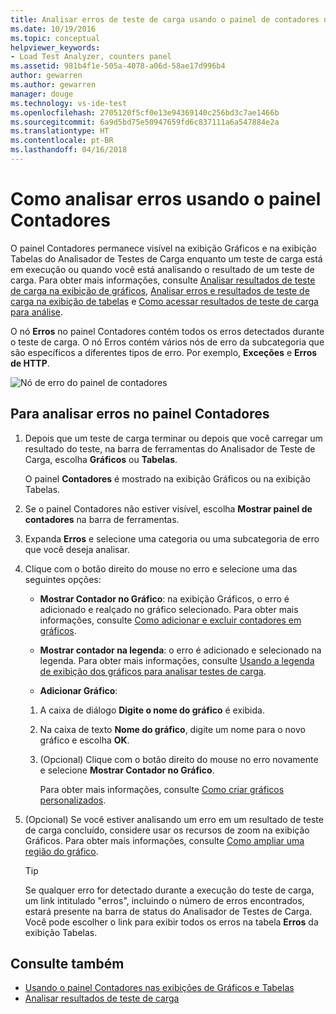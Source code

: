 ```yaml
---
title: Analisar erros de teste de carga usando o painel de contadores no Visual Studio | Microsoft Docs
ms.date: 10/19/2016
ms.topic: conceptual
helpviewer_keywords:
- Load Test Analyzer, counters panel
ms.assetid: 981b4f1e-505a-4078-a06d-58ae17d996b4
author: gewarren
ms.author: gewarren
manager: douge
ms.technology: vs-ide-test
ms.openlocfilehash: 2705120f5cf0e13e94369140c256bd3c7ae1466b
ms.sourcegitcommit: 6a9d5bd75e50947659fd6c837111a6a547884e2a
ms.translationtype: HT
ms.contentlocale: pt-BR
ms.lasthandoff: 04/16/2018
---
```

# <a name="how-to-analyze-errors-using-the-counters-panel"></a>Como analisar erros usando o painel Contadores

O painel Contadores permanece visível na exibição Gráficos e na exibição Tabelas do Analisador de Testes de Carga enquanto um teste de carga está em execução ou quando você está analisando o resultado de um teste de carga. Para obter mais informações, consulte [Analisar resultados de teste de carga na exibição de gráficos](../test/analyze-load-test-results-in-the-graphs-view.md), [Analisar erros e resultados de teste de carga na exibição de tabelas](../test/analyze-load-test-results-and-errors-in-the-tables-view.md) e [Como acessar resultados de teste de carga para análise](../test/how-to-access-load-test-results-for-analysis.md).

 O nó **Erros** no painel Contadores contém todos os erros detectados durante o teste de carga. O nó Erros contém vários nós de erro da subcategoria que são específicos a diferentes tipos de erro. Por exemplo, **Exceções** e **Erros de HTTP**.

 ![Nó de erro do painel de contadores](../test/media/ltest_errornode.png "LTest_ErrorNode")

## <a name="to-analyze-errors-in-the-counters-panel"></a>Para analisar erros no painel Contadores

1.  Depois que um teste de carga terminar ou depois que você carregar um resultado do teste, na barra de ferramentas do Analisador de Teste de Carga, escolha **Gráficos** ou **Tabelas**.

     O painel **Contadores** é mostrado na exibição Gráficos ou na exibição Tabelas.

2.  Se o painel Contadores não estiver visível, escolha **Mostrar painel de contadores** na barra de ferramentas.

3.  Expanda **Erros** e selecione uma categoria ou uma subcategoria de erro que você deseja analisar.

4.  Clique com o botão direito do mouse no erro e selecione uma das seguintes opções:

    -   **Mostrar Contador no Gráfico**: na exibição Gráficos, o erro é adicionado e realçado no gráfico selecionado. Para obter mais informações, consulte [Como adicionar e excluir contadores em gráficos](../test/how-to-add-and-delete-counters-on-graphs-in-load-test-results.md).

    -   **Mostrar contador na legenda**: o erro é adicionado e selecionado na legenda. Para obter mais informações, consulte [Usando a legenda de exibição dos gráficos para analisar testes de carga](../test/use-the-graphs-view-legend-to-analyze-load-tests.md).

    -   **Adicionar Gráfico**:

    1.  A caixa de diálogo **Digite o nome do gráfico** é exibida.

    2.  Na caixa de texto **Nome do gráfico**, digite um nome para o novo gráfico e escolha **OK**.

    3.  (Opcional) Clique com o botão direito do mouse no erro novamente e selecione **Mostrar Contador no Gráfico**.

         Para obter mais informações, consulte [Como criar gráficos personalizados](../test/how-to-create-custom-graphs-in-load-test-results.md).

5.  (Opcional) Se você estiver analisando um erro em um resultado de teste de carga concluído, considere usar os recursos de zoom na exibição Gráficos. Para obter mais informações, consulte [Como ampliar uma região do gráfico](../test/how-to-zoom-in-on-a-region-of-the-graph-in-load-test-results.md).

    > [!TIP]
    > Se qualquer erro for detectado durante a execução do teste de carga, um link intitulado "erros", incluindo o número de erros encontrados, estará presente na barra de status do Analisador de Testes de Carga. Você pode escolher o link para exibir todos os erros na tabela **Erros** da exibição Tabelas.

## <a name="see-also"></a>Consulte também

- [Usando o painel Contadores nas exibições de Gráficos e Tabelas](../test/counters-panel-in-load-test-analyzer.md)
- [Analisar resultados de teste de carga](../test/analyze-load-test-results-using-the-load-test-analyzer.md)